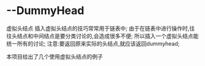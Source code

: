 # --DummyHead
虚拟头结点
插入虚拟头结点的技巧常常用于链表中;
由于在链表中进行操作时,往往头结点和中间结点是要分类讨论的,会造成很多不便;
所以插入一个虚拟头结点能统一所有的讨论;
注意:要返回原来实际的头结点,就应该返回dummyhead;

本项目给出了几个使用虚拟头结点的例子
